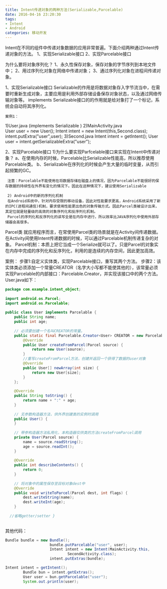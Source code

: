 ```yaml
---
title: Intent传递对象的两种方法(Serializable,Parcelable)
date: 2016-04-16 23:20:30
tags:
- Intent
- Android
categories: 移动开发
---
```


Intent在不同的组件中传递对象数据的应用非常普遍。下面介绍两种通过Intent传递对象的方法。
1、实现Serializable接口
2、实现Parcelable接口
 
为什么要将对象序列化？
 1、永久性保存对象，保存对象的字节序列到本地文件中；
 2、用过序列化对象在网络中传递对象；
 3、通过序列化对象在进程间传递对象。
 
1、实现Serializable接口
    Serializable的作用是将数据对象存入字节流当中，在需要时重新生成对象，主要应用是利用外部存储设备保存对象状态，以及通过网络传输对象等。
    implements Serializable接口的的作用就是给对象打了一个标记，系统会自动将其序列化。
    
    案例1：
 1)User.java  (implements Serializable )
 2)MainActivity.java  
     User user = new User();
     Intent intent = new Intent(this,Second.class);  
     intent.putExtra("user",user);
 3)Second.java
     Intent intent = getIntent();
     User user = intent.getSerializableExtra("user");
 
2、实现Parcelable接口
     1)为什么要实现Parfcelable接口来实现在Intent中传递对象？
      a、在使用内存的时候，Parcelable比Serializable性能高，所以推荐使用Parcelable类。
      b、Serializable在序列化的时候会产生大量的临时变量，从而引起频繁的GC。
 
     注意：Parcelable不能使用在将数据存储在磁盘上的情况，因为Parcelable不能很好的保存数据的持续性在外界有变化的情况下。因此在这种情况下，建议使用Serializable
      
     2) Android中的新的序列化机制
     在Android系统中，针对内存受限的移动设备，因此对性能要求更高，Android系统采用了新的IPC(进程间通信)机制，要求使用性能更出色的对象传输方式。因此Parcel类被设计出来，其定位就是轻量级的高效的对象序列化和反序列化机制。
     Parcel的序列化和反序列化的读写全是在内存中进行，所以效率比JAVA序列化中使用外部存储器会高很多。
 
Parcel类
     就应用程序而言，在常使用Parcel类的场景就是在Activity间传递数据。在Activity间使用Intent传递数据的时候，可以通过Parcelable机制传递复杂的对象。
     Parcel机制：本质上把它当成一个Serialize就可以了。只是Parcel的对象实在内存中完成的序列化和反序列化，利用的是连续的内存空间，因此更加高效。
    
案例：
    步骤1:自定义实体类，实现Parcelable接口，重写其两个方法。
    步骤2：该实体类必须添加一个常量CREATOR（名字大小写都不能使其他的），该常量必须实现Parcelable的内部接口：Parcelable.Creator，并实现该接口中的两个方法。
    User.java如下：
```java
package com.example.intent_object;  
  
import android.os.Parcel;  
import android.os.Parcelable;  
  
public class User implements Parcelable {  
    public String name;  
    public int age;  
  
    // 必须要创建一个名叫CREATOR的常量。  
    public static final Parcelable.Creator<User> CREATOR = new Parcelable.Creator<User>() {  
        @Override  
        public User createFromParcel(Parcel source) {  
            return new User(source);  
        }  
        //重写createFromParcel方法，创建并返回一个获得了数据的user对象  
        @Override  
        public User[] newArray(int size) {  
            return new User[size];  
        }  
    };  
  
    @Override  
    public String toString() {  
        return name + ":" + age;  
    }  
  
    // 无参数构造器方法，供外界创建类的实例时调用  
    public User() {  
    }  
  
    // 带参构造器方法私用化，本构造器仅供类的方法createFromParcel调用  
    private User(Parcel source) {  
        name = source.readString();  
        age = source.readInt();  
    }  
  
    @Override  
    public int describeContents() {  
        return 0;  
    }  
  
    // 将对象中的属性保存至目标对象dest中  
    @Override  
    public void writeToParcel(Parcel dest, int flags) {  
        dest.writeString(name);  
        dest.writeInt(age);  
    }  
  
  //省略getter/setter }  
 
```
其他代码：
```java
Bundle bundle = new Bundle();  
                    bundle.putParcelable("user", user);  
                    Intent intent = new Intent(MainActivity.this,  
                            SecondActivity.class);  
                    intent.putExtras(bundle);  
```
  
```java
Intent intent = getIntent();  
        Bundle bun = intent.getExtras();  
        User user = bun.getParcelable("user");  
        System.out.println(user);  
```